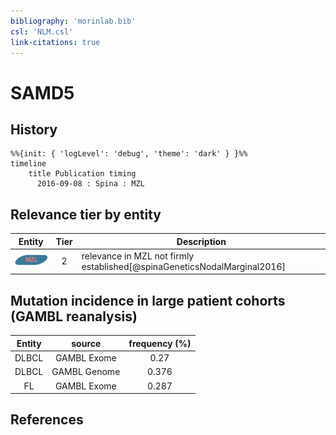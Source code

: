 ```yaml
---
bibliography: 'morinlab.bib'
csl: 'NLM.csl'
link-citations: true
---
```


# SAMD5

## History

```mermaid
%%{init: { 'logLevel': 'debug', 'theme': 'dark' } }%%
timeline
    title Publication timing
      2016-09-08 : Spina : MZL
```


## Relevance tier by entity

|Entity|Tier|Description|
|:------:|:----:|--------------------------------------|
|![MZL](images/icons/MZL_tier2.png)|2|relevance in MZL not firmly established[@spinaGeneticsNodalMarginal2016]|


## Mutation incidence in large patient cohorts (GAMBL reanalysis)

|Entity|source |frequency (%)|
|:------:|:----:|:----:|
|DLBCL|GAMBL Exome |0.27 |
|DLBCL|GAMBL Genome |0.376 |
|FL|GAMBL Exome |0.287 |


## References


